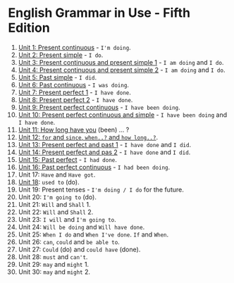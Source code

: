 # English Grammar in Use - Fifth Edition

1. [Unit 1: Present continuous](unit_1-present_continuous/exercises.md) - `I'm doing`.
2. [Unit 2: Present simple](unit_2-present_simple/exercises.md) - `I do`.
3. [Unit 3: Present continuous and present simple 1](unit_3-present_continuous_and_present_simple/exercises.md) - `I am doing` and `I do`.
4. [Unit 4: Present continuous and present simple 2](unit_4-present_continuous_and_present_simple_2/exercises.md) - `I am doing` and `I do`.
5. [Unit 5: Past simple](unit_5-past_simple/exercises.md) - `I did`.
6. [Unit 6: Past continuous](unit_6-past_continuous/exercises.md) - `I was doing`.
7. [Unit 7: Present perfect 1](unit_7-present_perfect/exercises.md) - `I have done`.
8. [Unit 8: Present perfect 2](unit_8-present_perfect_2/exercises.md) - `I have done`.
9. [Unit 9: Present perfect continuous](unit_9-present_perfect_continuous/exercises.md) - `I have been doing`.
10. [Unit 10: Present perfect continuous and simple](unit_10-present_perfect_continuous_and_simple/exercises.md) - `I have been doing` and `I have done`.
11. [Unit 11: How long have you](unit_11-how_long_have_you_been/exercises.md) (been) ... ?
12. [Unit 12: `for` and `since`, `when..?` and `how long..?`](unit_12-for_and_since/exercises.md).
13. [Unit 13: Present perfect and past 1](unit_13-present_perfect_and_past_1/exercises.md) - `I have done` and `I did`.
14. [Unit 14: Present perfect and pas 2](unit_14-present_perfect_and_past_2/exercises.md) - `I have done` and `I did`.
15. [Unit 15: Past perfect](unit_15-past_perfect/exercises.md) - `I had done`.
16. [Unit 16: Past perfect continuous](unit_16-past_perfect_continuous/exercises.md) - `I had been doing`.
17. Unit 17: `Have` and `Have got`.
18. [Unit 18](unit_18-used_to/exercises.md): `used to` (do).
19. Unit 19: Present tenses - `I'm doing / I do` for the future.
20. Unit 20: `I'm going to` (do).
21. Unit 21: `Will` and `Shall` 1.
22. Unit 22: `Will` and `Shall` 2.
23. Unit 23: `I will` and `I'm going to`.
24. Unit 24: `Will be doing` and `Will have done`.
25. Unit 25: `When I do` and `When I've done`. `If` and `When`.
26. Unit 26: `can`, `could` and `be able to`.
27. Unit 27: `Could` (do) and `could have` (done).
28. Unit 28: `must` and `can't`.
29. Unit 29: `may` and `might` 1.
30. Unit 30: `may` and `might` 2.